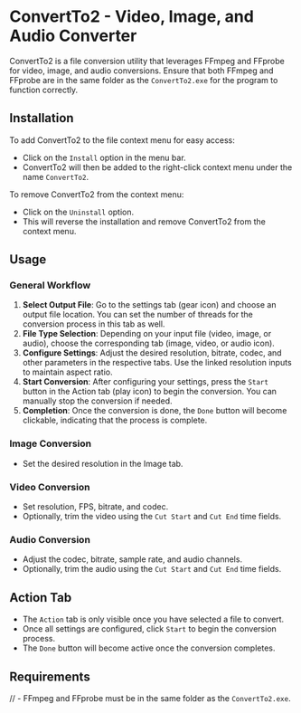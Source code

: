  # ConvertTo2 - Video, Image, and Audio Converter
 
 ConvertTo2 is a file conversion utility that leverages FFmpeg and FFprobe for video, image, and audio conversions. Ensure that both FFmpeg and FFprobe are in the same folder as the `ConvertTo2.exe` for the program to function correctly.
 
 ## Installation
 
 To add ConvertTo2 to the file context menu for easy access:
 
 - Click on the `Install` option in the menu bar.
 - ConvertTo2 will then be added to the right-click context menu under the name `ConvertTo2`.
 
 To remove ConvertTo2 from the context menu:
 
 - Click on the `Uninstall` option.
 - This will reverse the installation and remove ConvertTo2 from the context menu.
 
 ## Usage
 
 ### General Workflow
 1. **Select Output File**: Go to the settings tab (gear icon) and choose an output file location. You can set the number of threads for the conversion process in this tab as well.
 2. **File Type Selection**: Depending on your input file (video, image, or audio), choose the corresponding tab (image, video, or audio icon).
 3. **Configure Settings**: Adjust the desired resolution, bitrate, codec, and other parameters in the respective tabs. Use the linked resolution inputs to maintain aspect ratio.
 4. **Start Conversion**: After configuring your settings, press the `Start` button in the Action tab (play icon) to begin the conversion. You can manually stop the conversion if needed.
 5. **Completion**: Once the conversion is done, the `Done` button will become clickable, indicating that the process is complete.
 
 ### Image Conversion
 - Set the desired resolution in the Image tab.
 
 ### Video Conversion
 - Set resolution, FPS, bitrate, and codec.
 - Optionally, trim the video using the `Cut Start` and `Cut End` time fields.
 
 ### Audio Conversion
 - Adjust the codec, bitrate, sample rate, and audio channels.
 - Optionally, trim the audio using the `Cut Start` and `Cut End` time fields.
 
 ## Action Tab
 - The `Action` tab is only visible once you have selected a file to convert.
 - Once all settings are configured, click `Start` to begin the conversion process.
 - The `Done` button will become active once the conversion completes.
 
 ## Requirements
// - FFmpeg and FFprobe must be in the same folder as the `ConvertTo2.exe`.